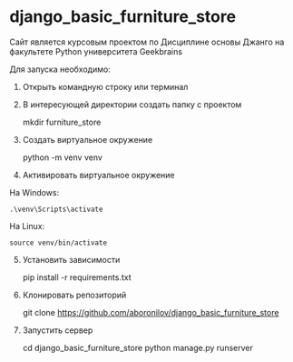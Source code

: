 # django_basic_furniture_store

Сайт является курсовым проектом по Дисциплине основы Джанго на факультете Python университета Geekbrains

Для запуска необходимо:
1) Открыть командную строку или терминал
2) В интересующей директории создать папку с проектом
   

    mkdir furniture_store
3) Создать виртуальное окружение
   
    
    python -m venv venv
4) Активировать виртуальное окружение

На Windows:


    .\venv\Scripts\activate

На Linux:


    source venv/bin/activate
5) Установить зависимости
   
    
    pip install -r requirements.txt
6) Клонировать репозиторий
   

    git clone https://github.com/aboronilov/django_basic_furniture_store
7) Запустить сервер


    cd django_basic_furniture_store
    python manage.py runserver
